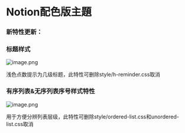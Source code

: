 # Notion配色版主題

### 新特性更新：

### 标题样式

![image.png](https://b3logfile.com/siyuan/1601258007003/assets/image-20220317234808-1rle8yv.png)

浅色点数提示为几级标题，此特性可删除style/h-reminder.css取消


### 有序列表&无序列表序号样式特性

![image.png](https://b3logfile.com/siyuan/1601258007003/assets/image-20220317235147-f83l2la.png)

用于方便分辨列表层级，此特性可删除style/ordered-list.css和unordered-list.css取消
